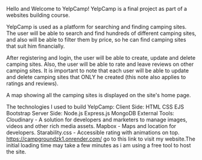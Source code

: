 Hello and Welcome to YelpCamp!
YelpCamp is a final project as part of a websites building course.

YelpCamp is used as a platform for searching and finding camping sites. The user will be able to search and find hundreds of different camping sites, and also will be able to filter them by price, so he can find camping sites that suit him financially.

After registering and login, the user will be able to create, update and delete camping sites. Also, the user will be able to rate and leave reviews on other camping sites. It is important to note that each user will be able to update and delete camping sites that ONLY he created (this note also applies to ratings and reviews).

A map showing all the camping sites is displayed on the site's home page.

The technologies I used to build YelpCamp:
Client Side:
HTML
CSS
EJS
Bootstrap
Server Side:
Node.js
Express.js
MongoDB
External Tools:
Cloudinary - A solution for developers and marketers to manage images, videos and other rich media assets.
Mapbox - Maps and location for developers.
Starability.css - Accessible rating with animations on top.
https://campgroundzk1.onrender.com/ go to this link to visit my website.The initial loading time may take a few minutes as i am using a free tool to host the site.



